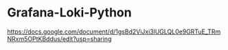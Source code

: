 # Grafana-Loki-Python
https://docs.google.com/document/d/1gsBd2ViJxi3lUGLQL0e9GRTuE_TRmNRxm5OPtKBddus/edit?usp=sharing
